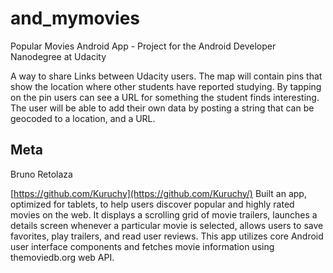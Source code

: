 # and_mymovies
Popular Movies Android App - Project for the Android Developer Nanodegree at Udacity

A way to share Links between Udacity users. The map will contain pins that show the location where other students have reported studying. By tapping on the pin users can see a URL for something the student finds interesting. The user will be able to add their own data by posting a string that can be geocoded to a location, and a URL.

## Meta

Bruno Retolaza

[https://github.com/Kuruchy](https://github.com/Kuruchy/)
Built an app, optimized for tablets, to help users discover popular and highly rated movies on the web. It displays a scrolling grid of movie trailers, launches a details screen whenever a particular movie is selected, allows users to save favorites, play trailers, and read user reviews. This app utilizes core Android user interface components and fetches movie information using themoviedb.org web API.
